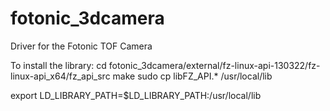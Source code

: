 # fotonic_3dcamera
Driver for the Fotonic TOF Camera

To install the library:
cd fotonic_3dcamera/external/fz-linux-api-130322/fz-linux-api_x64/fz_api_src
make
sudo cp libFZ_API.* /usr/local/lib

export LD_LIBRARY_PATH=$LD_LIBRARY_PATH:/usr/local/lib
